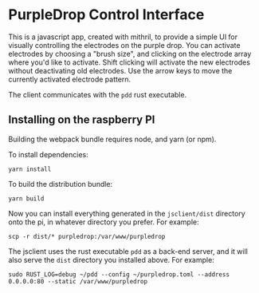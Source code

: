# PurpleDrop Control Interface

This is a javascript app, created with mithril, to provide a simple UI for visually controlling the electrodes on the purple drop. You can activate electrodes by choosing a "brush size", and clicking on the electrode array where you'd like to activate. Shift clicking will activate the new electrodes without deactivating old electrodes. Use the arrow keys to move the currently activated electrode pattern. 

The client communicates with the `pdd` rust executable. 

## Installing on the raspberry PI

Building the webpack bundle requires node, and yarn (or npm). 

To install dependencies: 

`yarn install`

To build the distribution bundle:

`yarn build`

Now you can install everything generated in the `jsclient/dist` directory onto the pi, in whatever directory you prefer. For example: 

`scp -r dist/* purpledrop:/var/www/purpledrop`

The jsclient uses the rust executable `pdd` as a back-end server, and it will also serve the `dist` directory you installed above. For example:

`sudo RUST_LOG=debug ~/pdd --config ~/purpledrop.toml --address 0.0.0.0:80 --static /var/www/purpledrop`
